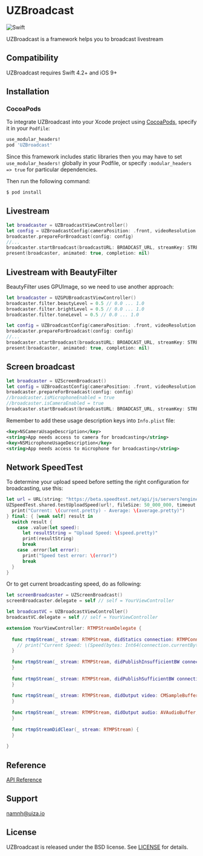 # UZBroadcast
![Swift](https://img.shields.io/badge/%20in-swift%205.0-orange.svg)

UZBroadcast is a framework helps you to broadcast livestream

## Compatibility
UZBroadcast requires Swift 4.2+ and iOS 9+

## Installation

### CocoaPods
To integrate UZBroadcast into your Xcode project using [CocoaPods](http://cocoapods.org), specify it in your `Podfile`:

```ruby
use_modular_headers!
pod 'UZBroadcast'
```

Since this framework includes static libraries then you may have to set `use_modular_headers!` globally in your Podfile, or specify `:modular_headers => true` for particular dependencies.

Then run the following command:

```bash
$ pod install
```

## Livestream

```swift
let broadcaster = UZBroadcastViewController()
let config = UZBroadcastConfig(cameraPosition: .front, videoResolution: ._720, videoBitrate: ._3000, videoFPS: ._30, audioBitrate: ._128Kbps, audioSampleRate: ._44_1khz, adaptiveBitrate: true)
broadcaster.prepareForBroadcast(config: config)
//...
broadcaster.startBroadcast(broadcastURL: BROADCAST_URL, streamKey: STREAM_KEY)
present(broadcaster, animated: true, completion: nil)
```

## Livestream with BeautyFilter

BeautyFilter uses GPUImage, so we need to use another approach:

```swift
let broadcaster = UZGPUBroadcastViewController()
broadcaster.filter.beautyLevel = 0.5 // 0.0 ... 1.0
broadcaster.filter.brightLevel = 0.5 // 0.0 ... 1.0
broadcaster.filter.toneLevel = 0.5 // 0.0 ... 1.0

let config = UZBroadcastConfig(cameraPosition: .front, videoResolution: ._720, videoBitrate: ._3000, videoFPS: ._30, audioBitrate: ._128Kbps, audioSampleRate: ._44_1khz, adaptiveBitrate: true)
broadcaster.prepareForBroadcast(config: config)
//...
broadcaster.startBroadcast(broadcastURL: BROADCAST_URL, streamKey: STREAM_KEY)
present(broadcaster, animated: true, completion: nil)
```

## Screen broadcast

```swift
let broadcaster = UZScreenBroadcast()
let config = UZBroadcastConfig(cameraPosition: .front, videoResolution: ._720, videoBitrate: ._3000, videoFPS: ._30, audioBitrate: ._128Kbps, audioSampleRate: ._44_1khz, adaptiveBitrate: true)
broadcaster.prepareForBroadcast(config: config)
//broadcaster.isMicrophoneEnabled = true
//broadcaster.isCameraEnabled = true
broadcaster.startBroadcast(broadcastURL: BROADCAST_URL, streamKey: STREAM_KEY)
```

Remember to add these usage description keys into `Info.plist` file:
```xml
<key>NSCameraUsageDescription</key>
<string>App needs access to camera for broadcasting</string>
<key>NSMicrophoneUsageDescription</key>
<string>App needs access to microphone for broadcasting</string>
```

## Network SpeedTest
To determine your upload speed before setting the right configuration for broadcasting, use this:
```swift
let url = URL(string: "https://beta.speedtest.net/api/js/servers?engine=js") // set your own upload server here
UZSpeedTest.shared.testUploadSpeed(url!, fileSize: 50_000_000, timeout: 10) { [weak self] current, average in
  print("Current: \(current.pretty) - Average: \(average.pretty)")
} final: { [weak self] result in
  switch result {
    case .value(let speed):
      let resultString = "Upload Speed: \(speed.pretty)"
      print(resultString)
      break
    case .error(let error):
      print("Speed test error: \(error)")
      break
  }
}
```

Or to get current broadcasting speed, do as following:
```swift
let screenBroadcaster = UZScreenBroadcast()
screenBroadcaster.delegate = self // self = YourViewController

let broadcastVC = UZBroadcastViewController()
broadcastVC.delegate = self // self = YourViewController

extension YourViewController: RTMPStreamDelegate {
	
  func rtmpStream(_ stream: RTMPStream, didStatics connection: RTMPConnection) {
    // print("Current Speed: \(Speed(bytes: Int64(connection.currentBytesOutPerSecond), seconds: 1).pretty)")
  }
  
  func rtmpStream(_ stream: RTMPStream, didPublishInsufficientBW connection: RTMPConnection) {
  }
	
  func rtmpStream(_ stream: RTMPStream, didPublishSufficientBW connection: RTMPConnection) {
  }
	
  func rtmpStream(_ stream: RTMPStream, didOutput video: CMSampleBuffer) {
  }
	
  func rtmpStream(_ stream: RTMPStream, didOutput audio: AVAudioBuffer, presentationTimeStamp: CMTime) {
  }
	
  func rtmpStreamDidClear(_ stream: RTMPStream) {
  }
	
}
```

## Reference
[API Reference](https://uizaio.github.io/uiza-ios-broadcast-sdk/)

## Support
namnh@uiza.io

## License
UZBroadcast is released under the BSD license. See [LICENSE](https://github.com/uizaio/uiza-sdk-broadcast-ios/blob/master/LICENSE) for details.
